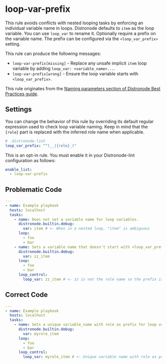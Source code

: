 # loop-var-prefix

This rule avoids conflicts with nested looping tasks by enforcing an individual
variable name in loops. Distronode defaults to `item` as the loop variable. You can
use `loop_var` to rename it. Optionally require a prefix on the variable name.
The prefix can be configured via the `<loop_var_prefix>` setting.

This rule can produce the following messages:

- `loop-var-prefix[missing]` - Replace any unsafe implicit `item` loop variable
  by adding `loop_var: <variable_name>...`.
- `loop-var-prefix[wrong]` - Ensure the loop variable starts with
  `<loop_var_prefix>`.

This rule originates from the [Naming parameters section of Distronode Best
Practices guide][cop314].

## Settings

You can change the behavior of this rule by overriding its default regular
expression used to check loop variable naming. Keep in mind that the `{role}`
part is replaced with the inferred role name when applicable.

```yaml
# .distronode-lint
loop_var_prefix: "^(__|{role}_)"
```

This is an opt-in rule. You must enable it in your Distronode-lint configuration as
follows:

```yaml
enable_list:
  - loop-var-prefix
```

## Problematic Code

```yaml
---
- name: Example playbook
  hosts: localhost
  tasks:
    - name: Does not set a variable name for loop variables.
      distronode.builtin.debug:
        var: item # <- When in a nested loop, "item" is ambiguous
      loop:
        - foo
        - bar
    - name: Sets a variable name that doesn't start with <loop_var_prefix>.
      distronode.builtin.debug:
        var: zz_item
      loop:
        - foo
        - bar
      loop_control:
        loop_var: zz_item # <- zz is not the role name so the prefix is wrong
```

## Correct Code

```yaml
---
- name: Example playbook
  hosts: localhost
  tasks:
    - name: Sets a unique variable_name with role as prefix for loop variables.
      distronode.builtin.debug:
        var: myrole_item
      loop:
        - foo
        - bar
      loop_control:
        loop_var: myrole_item # <- Unique variable name with role as prefix
```

[cop314]:
  https://redhat-cop.github.io/automation-good-practices/#_naming_parameters
